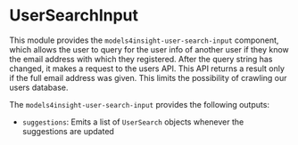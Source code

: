 # UserSearchInput

This module provides the `models4insight-user-search-input` component, which allows the user to query for the user info of another user if they know the email address with which they registered. After the query string has changed, it makes a request to the users API. This API returns a result only if the full email address was given. This limits the possibility of crawling our users database.

The `models4insight-user-search-input` provides the following outputs:

- `suggestions`: Emits a list of `UserSearch` objects whenever the suggestions are updated
